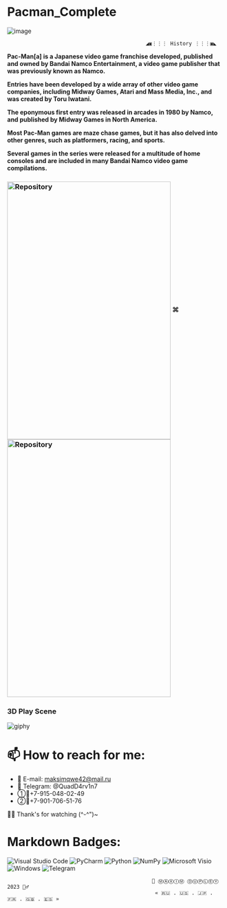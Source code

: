 # Pacman_Complete

![image](https://github.com/QuadDarv1ne/Pacman_Complete/assets/51045274/ffea0326-717e-4069-9447-ba3df48ad4b7)

                                                 ◢▣⋮⋮⋮ History ⋮⋮⋮▣◣

**Pac-Man[a] is a Japanese video game franchise developed, published and owned by Bandai Namco Entertainment, a video game publisher that was previously known as Namco.**

**Entries have been developed by a wide array of other video game companies, including Midway Games, Atari and Mass Media, Inc., and was created by Toru Iwatani.**

**The eponymous first entry was released in arcades in 1980 by Namco, and published by Midway Games in North America.**

**Most Pac-Man games are maze chase games, but it has also delved into other genres, such as platformers, racing, and sports.**

**Several games in the series were released for a multitude of home consoles and are included in many Bandai Namco video game compilations.**

<h3 align="">
  <img align="center" alt="Repository" width="380px" height="600" src="https://github.com/QuadDarv1ne/Pacman_Complete/assets/51045274/00326b61-8b81-4838-9bff-6efa44523bfe"> ⌘ 
  <img align="center" alt="Repository" width="380px" height="600" src="https://github.com/QuadDarv1ne/Pacman_Complete/assets/51045274/c65c4c38-d1db-4ce2-afb7-4b7382dbb315">
</h3>

### 3D Play Scene
![giphy](https://github.com/QuadDarv1ne/Pacman_Complete/assets/51045274/09c66a53-cefd-44ad-8543-ae137c879766)

# 📫 How to reach for me:
* 📨 E-mail: maksimqwe42@mail.ru
* :gem: Telegram: @QuadD4rv1n7
* ①📱+7-915-048-02-49
* ②📱+7-901-706-51-76

🧑‍💻 Thank's for watching (^-^")~

# Markdown Badges:
![Visual Studio Code](https://img.shields.io/badge/Visual%20Studio%20Code-0078d7.svg?style=for-the-badge&logo=visual-studio-code&logoColor=white)
![PyCharm](https://img.shields.io/badge/pycharm-143?style=for-the-badge&logo=pycharm&logoColor=black&color=black&labelColor=green)
![Python](https://img.shields.io/badge/python-3670A0?style=for-the-badge&logo=python&logoColor=ffdd54)
![NumPy](https://img.shields.io/badge/numpy-%23013243.svg?style=for-the-badge&logo=numpy&logoColor=white)
![Microsoft Visio ](https://img.shields.io/badge/Microsoft_Visio-3955A3?style=for-the-badge&logo=microsoft-visio&logoColor=white)
![Windows](https://img.shields.io/badge/Windows-0078D6?style=for-the-badge&logo=windows&logoColor=white)
![Telegram](https://img.shields.io/badge/Telegram-2CA5E0?style=for-the-badge&logo=telegram&logoColor=white)

                                                   📖 ⓂⒶⓍⒾⓂ ⒹⓊⓅⓁⒺⓎ 2023 🧘‍♂
                                                    « 🇷🇺 . 🇺🇸 . 🇯🇵 . 🇫🇷 . 🇬🇧 . 🇪🇸 »
